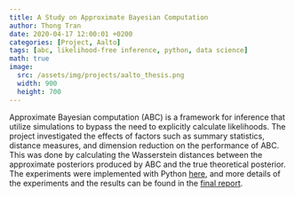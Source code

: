 ```yaml
---
title: A Study on Approximate Bayesian Computation
author: Thong Tran
date: 2020-04-17 12:00:01 +0200
categories: [Project, Aalto]
tags: [abc, likelihood-free inference, python, data science]
math: true
image:
  src: /assets/img/projects/aalto_thesis.png
  width: 900
  height: 700
---
```


Approximate Bayesian computation (ABC) is a framework for inference that utilize simulations to bypass the need to explicitly calculate likelihoods. The project investigated the effects of factors such as summary statistics, distance measures, and dimension reduction on the performance of ABC. This was done by calculating the Wasserstein distances between the approximate posteriors produced by ABC and the true theoretical posterior. The experiments were implemented with Python [here](https://github.com/trananhthong/ABC), and more details of the experiments and the results can be found in the [final report](/assets/doc/Thesis_Aalto.pdf).
